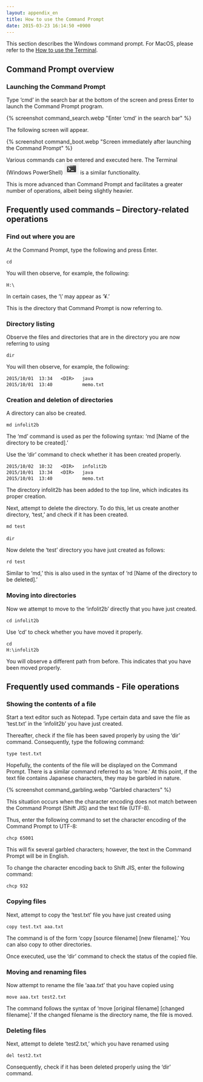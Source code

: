 ```yaml
---
layout: appendix_en
title: How to use the Command Prompt
date: 2015-03-23 16:14:50 +0900
---
```


This section describes the Windows command prompt. For MacOS, please refer to the [How to use the Terminal](./mac_terminal_en.html).

Command Prompt overview
------------------------

### Launching the Command Prompt

Type ‘cmd’ in the search bar at the bottom of the screen and press Enter to launch the Command Prompt program.

{% screenshot command_search.webp "Enter ‘cmd’ in the search bar" %}

The following screen will appear.

{% screenshot command_boot.webp "Screen immediately after launching the Command Prompt" %}

Various commands can be entered and executed here.
The Terminal (Windows PowerShell) <img src="pic/command_powershell.webp" /> is a similar functionality.

This is more advanced than Command Prompt and facilitates a greater number of operations, albeit being slightly heavier.



Frequently used commands – Directory-related operations
-----------------------------------

### Find out where you are

At the Command Prompt, type the following and press Enter.

    cd

You will then observe, for example, the following:

    H:\

In certain cases, the ‘\’ may appear as ‘¥.’

This is the directory that Command Prompt is now referring to.


### Directory listing

Observe the files and directories that are in the directory you are now referring to using

    dir

You will then observe, for example, the following:

    2015/10/01  13:34   <DIR>   java
    2015/10/01  13:40           memo.txt

### Creation and deletion of directories

A directory can also be created.

    md infolit2b

The ‘md’ command is used as per the following syntax: 
‘md [Name of the directory to be created].’

Use the ‘dir’ command to check whether it has been created properly.


    2015/10/02  10:32   <DIR>   infolit2b
    2015/10/01  13:34   <DIR>   java
    2015/10/01  13:40           memo.txt

The directory infolit2b has been added to the top line, which indicates its proper creation.

Next, attempt to delete the directory. To do this, let us create another directory, ‘test,’ and check if it has been created.

    md test

    dir

Now delete the ‘test’ directory you have just created as follows:

    rd test

Similar to ‘md,’ this is also used in the syntax of ‘rd [Name of the directory to be deleted].’


### Moving into directories

Now we attempt to move to the ‘infolit2b’ directly that you have just created.

    cd infolit2b

Use ‘cd’ to check whether you have moved it properly.

    cd
    H:\infolit2b

You will observe a different path from before. This indicates that you have been moved properly.


Frequently used commands - File operations
-------------------------------

### Showing the contents of a file

Start a text editor such as Notepad. Type certain data and save the file as ‘test.txt’ in the ‘infolit2b’ you have just created.

Thereafter, check if the file has been saved properly by using the ‘dir’ command. Consequently, type the following command:

    type test.txt

Hopefully, the contents of the file will be displayed on the Command Prompt.
There is a similar command referred to as ‘more.’
At this point, if the text file contains Japanese characters, they may be garbled in nature.

{% screenshot command_garbling.webp "Garbled characters" %}

This situation occurs when the character encoding does not match between the Command Prompt (Shift JIS) and the text file (UTF-8).

Thus, enter the following command to set the character encoding of the Command Prompt to UTF-8:

    chcp 65001

This will fix several garbled characters; however, the text in the Command Prompt will be in English.

To change the character encoding back to Shift JIS, enter the following command:

    chcp 932

### Copying files

Next, attempt to copy the ‘test.txt’ file you have just created using

    copy test.txt aaa.txt

The command is of the form ‘copy [source filename] [new filename].’ You can also copy to other directories.

Once executed, use the ‘dir’ command to check the status of the copied file.

### Moving and renaming files

Now attempt to rename the file ‘aaa.txt’ that you have copied using

    move aaa.txt test2.txt

The command follows the syntax of ‘move [original filename] [changed filename].’ If the changed filename is the directory name, the file is moved.

### Deleting files

Next, attempt to delete ‘test2.txt,’ which you have renamed using

    del test2.txt

Consequently, check if it has been deleted properly using the ‘dir’ command.
